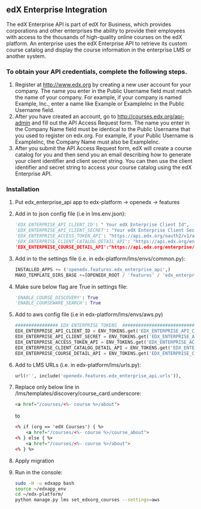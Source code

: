 ## edX Enterprise Integration

The edX Enterprise API is part of edX for Business, which provides
corporations and other enterprises the ability to provide their
employees with access to the thousands of high-quality online courses on
the edX platform. An enterprise uses the edX Enterprise API to retrieve
its custom course catalog and display the course information in the
enterprise LMS or another system.

### To obtain your API credentials, complete the following steps.

1. Register at http://www.edx.org by creating a new user account for your company. The name you enter in the Public Username field must match the name of your company. For example, if your company is named Example, Inc., enter a name like Example or ExampleInc in the Public Username field.
2. After you have created an account, go to http://courses.edx.org/api-admin and fill out the API Access Request form. The name you enter in the Company Name field must be identical to the Public Username that you used to register on edx.org. For example, if your Public Username is ExampleInc, the Company Name must also be ExampleInc.
3. After you submit the API Access Request form, edX will create a course catalog for you and then send you an email describing how to generate your client identifier and client secret string. You can then use the client identifier and secret string to access your course catalog using the edX Enterprise API.

### Installation

1.  Put edx_enterprise_api app to edx-platform -&gt; openedx -&gt; features

2.  Add in to json config file (i.e in lms.env.json):
    ```python
    'EDX_ENTERPRISE_API_CLIENT_ID': " Your edX Enterprise Client Id",
    'EDX_ENTERPRISE_API_CLIENT_SECRET': "Your edX Enterprise Client Secret",
    'EDX_ENTERPRISE_ACCESS_TOKEN_API': "https://api.edx.org/oauth2/v1/access_token",
    'EDX_ENTERPRISE_CLIENT_CATALOG_DETAIL_API': "https://api.edx.org/enterprise/v1/enterprise-catalogs/”,
    'EDX_ENTERPRISE_COURSE_DETAIL_API':"https://api.edx.org/enterprise/v1/enterprise-catalogs/",
    ```
3.  Add in to the settings file (i.e. in edx-platform/lms/envs/common.py):
    ```python
    INSTALLED_APPS += ('openedx.features.edx_enterprise_api',)
    MAKO_TEMPLATE_DIRS_BASE +=[OPENEDX_ROOT / 'features' / 'edx_enterprise_api' / 'templates']
    ```
4. Make sure below flag are True in settings file:
    ```python
    'ENABLE_COURSE_DISCOVERY': True
    'ENABLE_COURSEWARE_SEARCH': True
    ```
    
5.  Add to aws config file (i.e in edx-platform/lms/envs/aws.py)
    ```python
    ################ EDX ENTERPRISE TOKENS  #############################
    EDX_ENTERPRISE_API_CLIENT_ID = ENV_TOKENS.get('EDX_ENTERPRISE_API_CLIENT_ID', "EDX_ENTERPRISE_API_CLIENT_ID")
    EDX_ENTERPRISE_API_CLIENT_SECRET = ENV_TOKENS.get('EDX_ENTERPRISE_API_CLIENT_SECRET', "EDX_ENTERPRISE_API_CLIENT_SECRET")
    EDX_ENTERPRISE_ACCESS_TOKEN_API = ENV_TOKENS.get('EDX_ENTERPRISE_ACCESS_TOKEN_API', "EDX_ENTERPRISE_ACCESS_TOKEN_API")
    EDX_ENTERPRISE_CLIENT_CATALOG_DETAIL_API = ENV_TOKENS.get('EDX_ENTERPRISE_CLIENT_CATALOG_DETAIL_API', "EDX_ENTERPRISE_CLIENT_CATALOG_DETAIL_API")
    EDX_ENTERPRISE_COURSE_DETAIL_API = ENV_TOKENS.get('EDX_ENTERPRISE_COURSE_DETAIL_API', "EDX_ENTERPRISE_COURSE_DETAIL_API")
    ```  
6.  Add to LMS URLs (i.e. in edx-platform/lms/urls.py):
    ```python
    url(r'', include('openedx.features.edx_enterprise_api.urls')),
    ```
7.  Replace only below line in /lms/templates/discovery/course\_card.underscore:
    ```html
    <a href="/courses/<%- course %>/about">
    ```
    to
    ```html
    <% if (org == 'edX Courses') { %>
        <a href="/courses/<%- course %>/course_about">
    <% } else { %>
        <a href="/courses/<%- course %>/about">
    <% } %>
    ```

8. Apply migration

9. Run in the console:
    ```bash
    sudo -H -u edxapp bash
    source ~/edxapp_env 
    cd ~/edx-platform/
    python manage.py lms set_edxorg_courses --settings=aws
    ```
    
